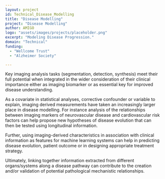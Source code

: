 ```yaml
---
layout: project
id: Technical_Disease_Modelling
title: "Disease Modelling"
project: "Disease Modelling"
author: AMIGO
logo: "assets/images/projects/placeholder.png"
excerpt: "Modeling Disease Progression."
domain: "Technical"
funding:
  - "Wellcome Trust"
  - "Alzheimer Society"

---
```

Key imaging analysis tasks (segmentation, detection, synthesis) meet their full potential when integrated in the wider consideration of their clinical importance either as imaging biomarker or as essential key for improved disease understanding.  

As a covariate in statistical analyses, corrective confounder or variable to explain, imaging derived measurements have taken an increasingly larger place in disease modelling. For instance analysis of the relationships between imaging markers of neurovascular disease and cardiovascular risk factors can help propose new hypotheses of disease evolution that can then be tested using longitudinal information.  

Further, using imaging-derived characteristics in association with clinical information as features for machine learning systems can help in predicting disease evolution, patient outcome or in designing appropriate treatment strategy.  

Ultimately, linking together information extracted from different organs/systems along a disease pathway can contribute to the creation and/or validation of potential pathological mechanistic relationships.  
